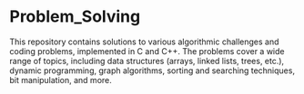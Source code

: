 # Problem_Solving
This repository contains solutions to various algorithmic challenges and coding problems, implemented in C and C++. The problems cover a wide range of topics, including data structures (arrays, linked lists, trees, etc.), dynamic programming, graph algorithms, sorting and searching techniques, bit manipulation, and more.
